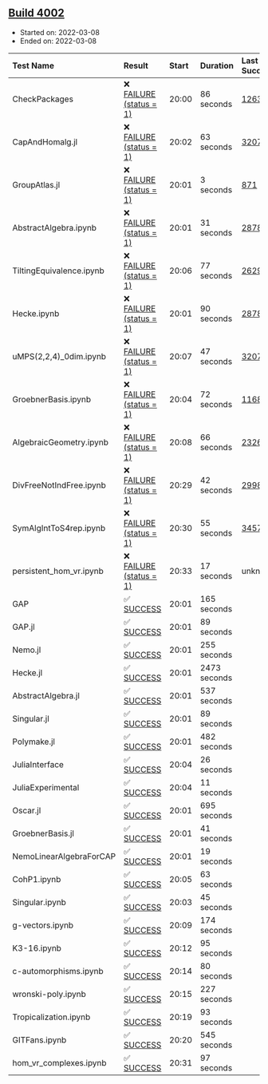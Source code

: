 ## [Build 4002](https://oscarci.mathematik.uni-kl.de/job/oscar-stable/4002/)

* Started on: 2022-03-08
* Ended on: 2022-03-08

| Test Name    | Result | Start | Duration | Last Success | First Failure |
|:-------------|:-------|:------|:---------|:-------------|:--------------|
| CheckPackages | ❌ [FAILURE (status = 1)](https://oscarci.mathematik.uni-kl.de/job/oscar-stable/4002/artifact/logs/build-4002/CheckPackages.log) | 20:00 | 86 seconds | [1263](https://oscarci.mathematik.uni-kl.de/job/oscar-stable/1263/) | [1264](https://oscarci.mathematik.uni-kl.de/job/oscar-stable/1264/) |
| CapAndHomalg.jl | ❌ [FAILURE (status = 1)](https://oscarci.mathematik.uni-kl.de/job/oscar-stable/4002/artifact/logs/build-4002/CapAndHomalg.jl.log) | 20:02 | 63 seconds | [3207](https://oscarci.mathematik.uni-kl.de/job/oscar-stable/3207/) | [3208](https://oscarci.mathematik.uni-kl.de/job/oscar-stable/3208/) |
| GroupAtlas.jl | ❌ [FAILURE (status = 1)](https://oscarci.mathematik.uni-kl.de/job/oscar-stable/4002/artifact/logs/build-4002/GroupAtlas.jl.log) | 20:01 | 3 seconds | [871](https://oscarci.mathematik.uni-kl.de/job/oscar-stable/871/) | [872](https://oscarci.mathematik.uni-kl.de/job/oscar-stable/872/) |
| AbstractAlgebra.ipynb | ❌ [FAILURE (status = 1)](https://oscarci.mathematik.uni-kl.de/job/oscar-stable/4002/artifact/logs/build-4002/AbstractAlgebra.ipynb.log) | 20:01 | 31 seconds | [2878](https://oscarci.mathematik.uni-kl.de/job/oscar-stable/2878/) | [2879](https://oscarci.mathematik.uni-kl.de/job/oscar-stable/2879/) |
| TiltingEquivalence.ipynb | ❌ [FAILURE (status = 1)](https://oscarci.mathematik.uni-kl.de/job/oscar-stable/4002/artifact/logs/build-4002/TiltingEquivalence.ipynb.log) | 20:06 | 77 seconds | [2629](https://oscarci.mathematik.uni-kl.de/job/oscar-stable/2629/) | [2630](https://oscarci.mathematik.uni-kl.de/job/oscar-stable/2630/) |
| Hecke.ipynb | ❌ [FAILURE (status = 1)](https://oscarci.mathematik.uni-kl.de/job/oscar-stable/4002/artifact/logs/build-4002/Hecke.ipynb.log) | 20:01 | 90 seconds | [2878](https://oscarci.mathematik.uni-kl.de/job/oscar-stable/2878/) | [2879](https://oscarci.mathematik.uni-kl.de/job/oscar-stable/2879/) |
| uMPS(2,2,4)_0dim.ipynb | ❌ [FAILURE (status = 1)](https://oscarci.mathematik.uni-kl.de/job/oscar-stable/4002/artifact/logs/build-4002/uMPS-2-2-4-_0dim.ipynb.log) | 20:07 | 47 seconds | [3207](https://oscarci.mathematik.uni-kl.de/job/oscar-stable/3207/) | [3208](https://oscarci.mathematik.uni-kl.de/job/oscar-stable/3208/) |
| GroebnerBasis.ipynb | ❌ [FAILURE (status = 1)](https://oscarci.mathematik.uni-kl.de/job/oscar-stable/4002/artifact/logs/build-4002/GroebnerBasis.ipynb.log) | 20:04 | 72 seconds | [1168](https://oscarci.mathematik.uni-kl.de/job/oscar-stable/1168/) | [1169](https://oscarci.mathematik.uni-kl.de/job/oscar-stable/1169/) |
| AlgebraicGeometry.ipynb | ❌ [FAILURE (status = 1)](https://oscarci.mathematik.uni-kl.de/job/oscar-stable/4002/artifact/logs/build-4002/AlgebraicGeometry.ipynb.log) | 20:08 | 66 seconds | [2326](https://oscarci.mathematik.uni-kl.de/job/oscar-stable/2326/) | [2327](https://oscarci.mathematik.uni-kl.de/job/oscar-stable/2327/) |
| DivFreeNotIndFree.ipynb | ❌ [FAILURE (status = 1)](https://oscarci.mathematik.uni-kl.de/job/oscar-stable/4002/artifact/logs/build-4002/DivFreeNotIndFree.ipynb.log) | 20:29 | 42 seconds | [2998](https://oscarci.mathematik.uni-kl.de/job/oscar-stable/2998/) | [2999](https://oscarci.mathematik.uni-kl.de/job/oscar-stable/2999/) |
| SymAlgIntToS4rep.ipynb | ❌ [FAILURE (status = 1)](https://oscarci.mathematik.uni-kl.de/job/oscar-stable/4002/artifact/logs/build-4002/SymAlgIntToS4rep.ipynb.log) | 20:30 | 55 seconds | [3457](https://oscarci.mathematik.uni-kl.de/job/oscar-stable/3457/) | [3458](https://oscarci.mathematik.uni-kl.de/job/oscar-stable/3458/) |
| persistent_hom_vr.ipynb | ❌ [FAILURE (status = 1)](https://oscarci.mathematik.uni-kl.de/job/oscar-stable/4002/artifact/logs/build-4002/persistent_hom_vr.ipynb.log) | 20:33 | 17 seconds | unknown | unknown |
| GAP | ✅ [SUCCESS](https://oscarci.mathematik.uni-kl.de/job/oscar-stable/4002/artifact/logs/build-4002/GAP.log) | 20:01 | 165 seconds |  |  |
| GAP.jl | ✅ [SUCCESS](https://oscarci.mathematik.uni-kl.de/job/oscar-stable/4002/artifact/logs/build-4002/GAP.jl.log) | 20:01 | 89 seconds |  |  |
| Nemo.jl | ✅ [SUCCESS](https://oscarci.mathematik.uni-kl.de/job/oscar-stable/4002/artifact/logs/build-4002/Nemo.jl.log) | 20:01 | 255 seconds |  |  |
| Hecke.jl | ✅ [SUCCESS](https://oscarci.mathematik.uni-kl.de/job/oscar-stable/4002/artifact/logs/build-4002/Hecke.jl.log) | 20:01 | 2473 seconds |  |  |
| AbstractAlgebra.jl | ✅ [SUCCESS](https://oscarci.mathematik.uni-kl.de/job/oscar-stable/4002/artifact/logs/build-4002/AbstractAlgebra.jl.log) | 20:01 | 537 seconds |  |  |
| Singular.jl | ✅ [SUCCESS](https://oscarci.mathematik.uni-kl.de/job/oscar-stable/4002/artifact/logs/build-4002/Singular.jl.log) | 20:01 | 89 seconds |  |  |
| Polymake.jl | ✅ [SUCCESS](https://oscarci.mathematik.uni-kl.de/job/oscar-stable/4002/artifact/logs/build-4002/Polymake.jl.log) | 20:01 | 482 seconds |  |  |
| JuliaInterface | ✅ [SUCCESS](https://oscarci.mathematik.uni-kl.de/job/oscar-stable/4002/artifact/logs/build-4002/JuliaInterface.log) | 20:04 | 26 seconds |  |  |
| JuliaExperimental | ✅ [SUCCESS](https://oscarci.mathematik.uni-kl.de/job/oscar-stable/4002/artifact/logs/build-4002/JuliaExperimental.log) | 20:04 | 11 seconds |  |  |
| Oscar.jl | ✅ [SUCCESS](https://oscarci.mathematik.uni-kl.de/job/oscar-stable/4002/artifact/logs/build-4002/Oscar.jl.log) | 20:01 | 695 seconds |  |  |
| GroebnerBasis.jl | ✅ [SUCCESS](https://oscarci.mathematik.uni-kl.de/job/oscar-stable/4002/artifact/logs/build-4002/GroebnerBasis.jl.log) | 20:01 | 41 seconds |  |  |
| NemoLinearAlgebraForCAP | ✅ [SUCCESS](https://oscarci.mathematik.uni-kl.de/job/oscar-stable/4002/artifact/logs/build-4002/NemoLinearAlgebraForCAP.log) | 20:01 | 19 seconds |  |  |
| CohP1.ipynb | ✅ [SUCCESS](https://oscarci.mathematik.uni-kl.de/job/oscar-stable/4002/artifact/logs/build-4002/CohP1.ipynb.log) | 20:05 | 63 seconds |  |  |
| Singular.ipynb | ✅ [SUCCESS](https://oscarci.mathematik.uni-kl.de/job/oscar-stable/4002/artifact/logs/build-4002/Singular.ipynb.log) | 20:03 | 45 seconds |  |  |
| g-vectors.ipynb | ✅ [SUCCESS](https://oscarci.mathematik.uni-kl.de/job/oscar-stable/4002/artifact/logs/build-4002/g-vectors.ipynb.log) | 20:09 | 174 seconds |  |  |
| K3-16.ipynb | ✅ [SUCCESS](https://oscarci.mathematik.uni-kl.de/job/oscar-stable/4002/artifact/logs/build-4002/K3-16.ipynb.log) | 20:12 | 95 seconds |  |  |
| c-automorphisms.ipynb | ✅ [SUCCESS](https://oscarci.mathematik.uni-kl.de/job/oscar-stable/4002/artifact/logs/build-4002/c-automorphisms.ipynb.log) | 20:14 | 80 seconds |  |  |
| wronski-poly.ipynb | ✅ [SUCCESS](https://oscarci.mathematik.uni-kl.de/job/oscar-stable/4002/artifact/logs/build-4002/wronski-poly.ipynb.log) | 20:15 | 227 seconds |  |  |
| Tropicalization.ipynb | ✅ [SUCCESS](https://oscarci.mathematik.uni-kl.de/job/oscar-stable/4002/artifact/logs/build-4002/Tropicalization.ipynb.log) | 20:19 | 93 seconds |  |  |
| GITFans.ipynb | ✅ [SUCCESS](https://oscarci.mathematik.uni-kl.de/job/oscar-stable/4002/artifact/logs/build-4002/GITFans.ipynb.log) | 20:20 | 545 seconds |  |  |
| hom_vr_complexes.ipynb | ✅ [SUCCESS](https://oscarci.mathematik.uni-kl.de/job/oscar-stable/4002/artifact/logs/build-4002/hom_vr_complexes.ipynb.log) | 20:31 | 97 seconds |  |  |
